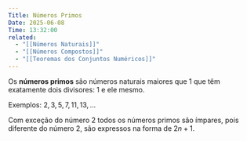 ```yaml
---
Title: Números Primos
Date: 2025-06-08
Time: 13:32:00
related:
  - "[[Números Naturais]]"
  - "[[Números Compostos]]"
  - "[[Teoremas dos Conjuntos Numéricos]]"
---
```


Os **números primos** são números naturais maiores que 1 que têm exatamente dois divisores: 1 e ele mesmo.

Exemplos: $2, 3, 5, 7, 11, 13, ...$

Com exceção do número $2$ todos os números primos são ímpares, pois diferente do número $2$, são expressos na forma de $2n + 1$.